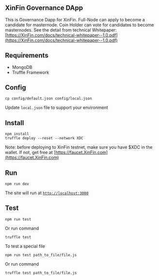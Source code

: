 ## XinFin Governance DApp
This is Governance Dapp for XinFin. Full-Node can apply to become a candidate for masternode. Coin Holder can vote for candidates to become masternodes. See the detail from technical Whitepaper: [https://XinFin.com/docs/technical-whitepaper--1.0.pdf](https://XinFin.com/docs/technical-whitepaper--1.0.pdf)

## Requirements
- MongoDB
- Truffle Framework

## Config
```
cp config/default.json config/local.json
```
Update `local.json` file to support your environment

## Install
```
npm install
truffle deploy --reset --network XDC
```
Note: before deploying to XinFin testnet, make sure you have $XDC in the wallet. If not, get free at [https://faucet.XinFin.com](https://faucet.XinFin.com)

## Run
```
npm run dev
```
The site will run at [`http://localhost:3000`](http://localhost:3000)

## Test
```
npm run test
```
Or run command
```
truffle test
``` 



To test a special file
```
npm run test path_to_file/file.js
```
Or run command
```
truffle test path_to_file/file.js
```

